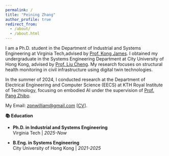 ```yaml
---
permalink: /
title: "Peining Zhang"
author_profile: true
redirect_from: 
  - /about/
  - /about.html
---
```


I am a Ph.D. student in the Department of Industrial and Systems Engineering at Virginia Tech,advised by [Prof. Kong James](https://www.ise.vt.edu/people/faculty/kong.html). I obtained my undergraduate in the Systems Engineering Department at City University of Hong Kong, advised by  [Prof. Liu Cheng](https://www.cityu.edu.hk/stfprofile/ChengLiu.htm). My research focuses on structural health monitoring in civil infrastructure using digital twin technologies.

In the summer of 2024, I conducted research at the Department of Electrical Engineering and Computer Science (EECS) at KTH Royal Institute of Technology, focusing on embodied AI under the supervision of [Prof. Pang Zhibo](https://www.kth.se/profile/zhibo).

My Email: zpnwilliam@gmail.com [[CV](../files/CV.pdf)].


**📚 Education**
- **Ph.D. in Industrial and Systems Engineering**  
  Virginia Tech | *2025-Now*  

- **B.Eng. in Systems Engineering**  
  City University of Hong Kong | *2021-2025*  
